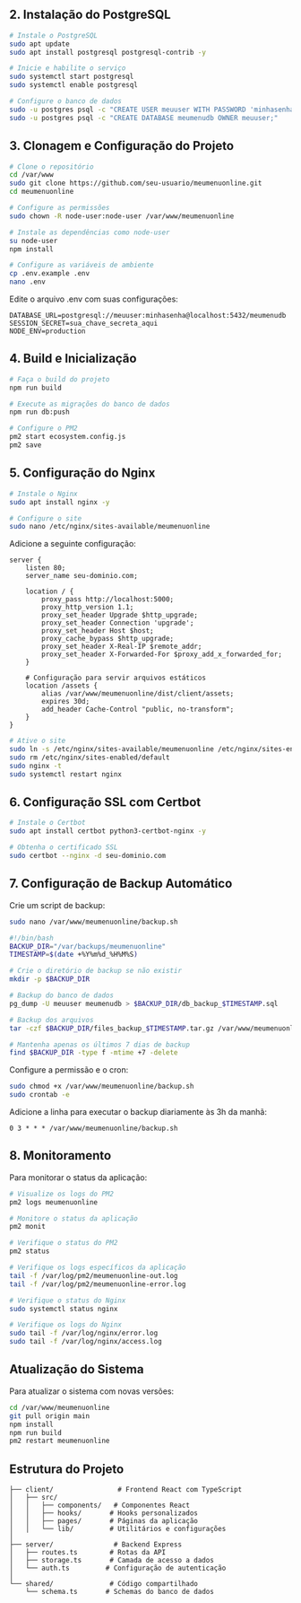 ## 2. Instalação do PostgreSQL

```bash
# Instale o PostgreSQL
sudo apt update
sudo apt install postgresql postgresql-contrib -y

# Inicie e habilite o serviço
sudo systemctl start postgresql
sudo systemctl enable postgresql

# Configure o banco de dados
sudo -u postgres psql -c "CREATE USER meuuser WITH PASSWORD 'minhasenha';"
sudo -u postgres psql -c "CREATE DATABASE meumenudb OWNER meuuser;"
```

## 3. Clonagem e Configuração do Projeto

```bash
# Clone o repositório
cd /var/www
sudo git clone https://github.com/seu-usuario/meumenuonline.git
cd meumenuonline

# Configure as permissões
sudo chown -R node-user:node-user /var/www/meumenuonline

# Instale as dependências como node-user
su node-user
npm install

# Configure as variáveis de ambiente
cp .env.example .env
nano .env
```

Edite o arquivo .env com suas configurações:

```env
DATABASE_URL=postgresql://meuuser:minhasenha@localhost:5432/meumenudb
SESSION_SECRET=sua_chave_secreta_aqui
NODE_ENV=production
```

## 4. Build e Inicialização

```bash
# Faça o build do projeto
npm run build

# Execute as migrações do banco de dados
npm run db:push

# Configure o PM2
pm2 start ecosystem.config.js
pm2 save
```

## 5. Configuração do Nginx

```bash
# Instale o Nginx
sudo apt install nginx -y

# Configure o site
sudo nano /etc/nginx/sites-available/meumenuonline
```

Adicione a seguinte configuração:

```nginx
server {
    listen 80;
    server_name seu-dominio.com;

    location / {
        proxy_pass http://localhost:5000;
        proxy_http_version 1.1;
        proxy_set_header Upgrade $http_upgrade;
        proxy_set_header Connection 'upgrade';
        proxy_set_header Host $host;
        proxy_cache_bypass $http_upgrade;
        proxy_set_header X-Real-IP $remote_addr;
        proxy_set_header X-Forwarded-For $proxy_add_x_forwarded_for;
    }

    # Configuração para servir arquivos estáticos
    location /assets {
        alias /var/www/meumenuonline/dist/client/assets;
        expires 30d;
        add_header Cache-Control "public, no-transform";
    }
}
```

```bash
# Ative o site
sudo ln -s /etc/nginx/sites-available/meumenuonline /etc/nginx/sites-enabled/
sudo rm /etc/nginx/sites-enabled/default
sudo nginx -t
sudo systemctl restart nginx
```

## 6. Configuração SSL com Certbot

```bash
# Instale o Certbot
sudo apt install certbot python3-certbot-nginx -y

# Obtenha o certificado SSL
sudo certbot --nginx -d seu-dominio.com
```

## 7. Configuração de Backup Automático

Crie um script de backup:

```bash
sudo nano /var/www/meumenuonline/backup.sh
```

```bash
#!/bin/bash
BACKUP_DIR="/var/backups/meumenuonline"
TIMESTAMP=$(date +%Y%m%d_%H%M%S)

# Crie o diretório de backup se não existir
mkdir -p $BACKUP_DIR

# Backup do banco de dados
pg_dump -U meuuser meumenudb > $BACKUP_DIR/db_backup_$TIMESTAMP.sql

# Backup dos arquivos
tar -czf $BACKUP_DIR/files_backup_$TIMESTAMP.tar.gz /var/www/meumenuonline

# Mantenha apenas os últimos 7 dias de backup
find $BACKUP_DIR -type f -mtime +7 -delete
```

Configure a permissão e o cron:

```bash
sudo chmod +x /var/www/meumenuonline/backup.sh
sudo crontab -e
```

Adicione a linha para executar o backup diariamente às 3h da manhã:

```
0 3 * * * /var/www/meumenuonline/backup.sh
```

## 8. Monitoramento

Para monitorar o status da aplicação:

```bash
# Visualize os logs do PM2
pm2 logs meumenuonline

# Monitore o status da aplicação
pm2 monit

# Verifique o status do PM2
pm2 status

# Verifique os logs específicos da aplicação
tail -f /var/log/pm2/meumenuonline-out.log
tail -f /var/log/pm2/meumenuonline-error.log

# Verifique o status do Nginx
sudo systemctl status nginx

# Verifique os logs do Nginx
sudo tail -f /var/log/nginx/error.log
sudo tail -f /var/log/nginx/access.log
```

## Atualização do Sistema

Para atualizar o sistema com novas versões:

```bash
cd /var/www/meumenuonline
git pull origin main
npm install
npm run build
pm2 restart meumenuonline
```

## Estrutura do Projeto

```
├── client/                # Frontend React com TypeScript
│   ├── src/
│   │   ├── components/   # Componentes React
│   │   ├── hooks/       # Hooks personalizados
│   │   ├── pages/       # Páginas da aplicação
│   │   └── lib/         # Utilitários e configurações
│
├── server/               # Backend Express
│   ├── routes.ts        # Rotas da API
│   ├── storage.ts       # Camada de acesso a dados
│   └── auth.ts         # Configuração de autenticação
│
└── shared/              # Código compartilhado
    └── schema.ts       # Schemas do banco de dados